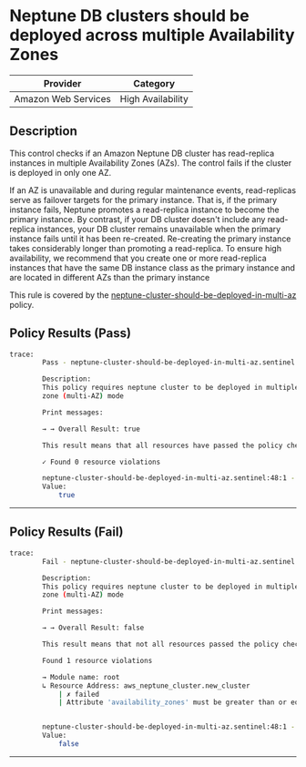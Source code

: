 # Neptune DB clusters should be deployed across multiple Availability Zones

| Provider            |       Category       |
| ------------------- |  ------------------  |
| Amazon Web Services |  High Availability   |

## Description

This control checks if an Amazon Neptune DB cluster has read-replica instances in multiple Availability Zones (AZs). The control fails if the cluster is deployed in only one AZ.

If an AZ is unavailable and during regular maintenance events, read-replicas serve as failover targets for the primary instance. That is, if the primary instance fails, Neptune promotes a read-replica instance to become the primary instance. By contrast, if your DB cluster doesn't include any read-replica instances, your DB cluster remains unavailable when the primary instance fails until it has been re-created. Re-creating the primary instance takes considerably longer than promoting a read-replica. To ensure high availability, we recommend that you create one or more read-replica instances that have the same DB instance class as the primary instance and are located in different AZs than the primary instance

This rule is covered by the [neptune-cluster-should-be-deployed-in-multi-az](https://github.com/hashicorp/policy-library-NIST-Policy-Set-for-AWS-Terraform/blob/main/policies/neptune/neptune-cluster-should-be-deployed-in-multi-az.sentinel) policy.

## Policy Results (Pass)

```bash
trace:
        Pass - neptune-cluster-should-be-deployed-in-multi-az.sentinel

        Description:
        This policy requires neptune cluster to be deployed in multiple availability
        zone (multi-AZ) mode

        Print messages:

        → → Overall Result: true

        This result means that all resources have passed the policy check for the policy neptune-cluster-should-be-deployed-in-multi-az.

        ✓ Found 0 resource violations

        neptune-cluster-should-be-deployed-in-multi-az.sentinel:48:1 - Rule "main"
        Value:
            true
```

---

## Policy Results (Fail)

```bash
trace:
        Fail - neptune-cluster-should-be-deployed-in-multi-az.sentinel

        Description:
        This policy requires neptune cluster to be deployed in multiple availability
        zone (multi-AZ) mode

        Print messages:

        → → Overall Result: false

        This result means that not all resources passed the policy check and the protected behavior is not allowed for the policy neptune-cluster-should-be-deployed-in-multi-az.

        Found 1 resource violations

        → Module name: root
        ↳ Resource Address: aws_neptune_cluster.new_cluster
            | ✗ failed
            | Attribute 'availability_zones' must be greater than or equal to 2 for 'aws_neptune_cluster' resources. Refer to https://docs.aws.amazon.com/securityhub/latest/userguide/neptune-controls.html#neptune-9 for more details.


        neptune-cluster-should-be-deployed-in-multi-az.sentinel:48:1 - Rule "main"
        Value:
            false
```

---
